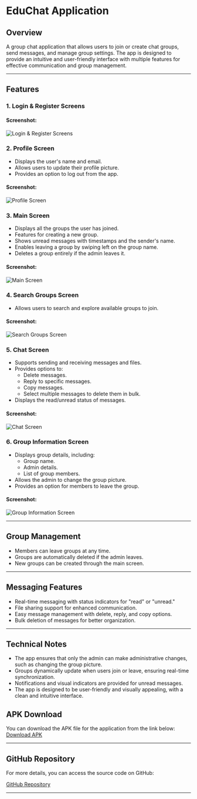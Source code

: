 # EduChat Application

## Overview
A group chat application that allows users to join or create chat groups, send messages, and manage group settings. The app is designed to provide an intuitive and user-friendly interface with multiple features for effective communication and group management.

---

## Features

### **1. Login & Register Screens**
#### Screenshot:
![Login & Register Screens](assets/screenshots/login_screen.jpg)


### **2. Profile Screen**
- Displays the user's name and email.
- Allows users to update their profile picture.
- Provides an option to log out from the app.

#### Screenshot:
![Profile Screen](assets/screenshots/profile_screen.jpg)

### **3. Main Screen**
- Displays all the groups the user has joined.
- Features for creating a new group.
- Shows unread messages with timestamps and the sender's name.
- Enables leaving a group by swiping left on the group name.
- Deletes a group entirely if the admin leaves it.

#### Screenshot:
![Main Screen](assets/screenshots/main_screen.jpg)

### **4. Search Groups Screen**
- Allows users to search and explore available groups to join.

#### Screenshot:
![Search Groups Screen](assets/screenshots/search_groups_screen.jpg)

### **5. Chat Screen**
- Supports sending and receiving messages and files.
- Provides options to:
  - Delete messages.
  - Reply to specific messages.
  - Copy messages.
  - Select multiple messages to delete them in bulk.
- Displays the read/unread status of messages.

#### Screenshot:
![Chat Screen](assets/screenshots/chat_screen.png)

### **6. Group Information Screen**
- Displays group details, including:
  - Group name.
  - Admin details.
  - List of group members.
- Allows the admin to change the group picture.
- Provides an option for members to leave the group.

#### Screenshot:
![Group Information Screen](assets/screenshots/group_info_screen.png)

---

## Group Management
- Members can leave groups at any time.
- Groups are automatically deleted if the admin leaves.
- New groups can be created through the main screen.

---

## Messaging Features
- Real-time messaging with status indicators for "read" or "unread."
- File sharing support for enhanced communication.
- Easy message management with delete, reply, and copy options.
- Bulk deletion of messages for better organization.

---

## Technical Notes
- The app ensures that only the admin can make administrative changes, such as changing the group picture.
- Groups dynamically update when users join or leave, ensuring real-time synchronization.
- Notifications and visual indicators are provided for unread messages.
- The app is designed to be user-friendly and visually appealing, with a clean and intuitive interface.


## APK Download
You can download the APK file for the application from the link below:
[Download APK](app-release.apk)

---

## GitHub Repository
For more details, you can access the source code on GitHub:

[GitHub Repository](https://github.com/your-repo-link)

---